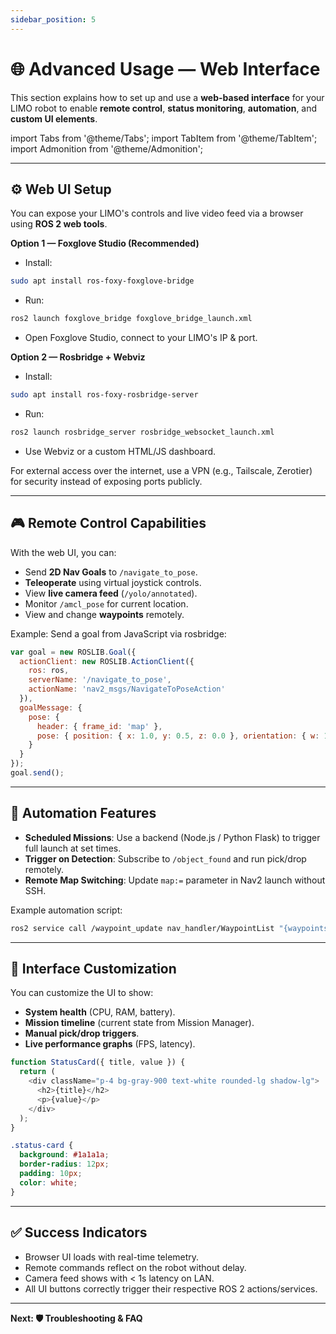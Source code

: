 ```yaml
---
sidebar_position: 5
---
```


# 🌐 Advanced Usage — Web Interface

This section explains how to set up and use a **web-based interface** for your LIMO robot to enable **remote control**, **status monitoring**, **automation**, and **custom UI elements**.

import Tabs from '@theme/Tabs';
import TabItem from '@theme/TabItem';
import Admonition from '@theme/Admonition';

---

## ⚙️ Web UI Setup

You can expose your LIMO's controls and live video feed via a browser using **ROS 2 web tools**.

**Option 1 — Foxglove Studio (Recommended)**  
- Install:
```bash
sudo apt install ros-foxy-foxglove-bridge
```
- Run:
```bash
ros2 launch foxglove_bridge foxglove_bridge_launch.xml
```
- Open Foxglove Studio, connect to your LIMO's IP & port.

**Option 2 — Rosbridge + Webviz**
- Install:
```bash
sudo apt install ros-foxy-rosbridge-server
```
- Run:
```bash
ros2 launch rosbridge_server rosbridge_websocket_launch.xml
```
- Use Webviz or a custom HTML/JS dashboard.

<Admonition type="tip" title="Pro Tip">
For external access over the internet, use a VPN (e.g., Tailscale, Zerotier) for security instead of exposing ports publicly.
</Admonition>

---

## 🎮 Remote Control Capabilities

With the web UI, you can:
- Send **2D Nav Goals** to `/navigate_to_pose`.
- **Teleoperate** using virtual joystick controls.
- View **live camera feed** (`/yolo/annotated`).
- Monitor `/amcl_pose` for current location.
- View and change **waypoints** remotely.

Example: Send a goal from JavaScript via rosbridge:

```javascript
var goal = new ROSLIB.Goal({
  actionClient: new ROSLIB.ActionClient({
    ros: ros,
    serverName: '/navigate_to_pose',
    actionName: 'nav2_msgs/NavigateToPoseAction'
  }),
  goalMessage: {
    pose: {
      header: { frame_id: 'map' },
      pose: { position: { x: 1.0, y: 0.5, z: 0.0 }, orientation: { w: 1.0 } }
    }
  }
});
goal.send();
```

---

## 🤖 Automation Features

- **Scheduled Missions**: Use a backend (Node.js / Python Flask) to trigger full launch at set times.
- **Trigger on Detection**: Subscribe to `/object_found` and run pick/drop remotely.
- **Remote Map Switching**: Update `map:=` parameter in Nav2 launch without SSH.

Example automation script:

```bash
ros2 service call /waypoint_update nav_handler/WaypointList "{waypoints: [...]}"
```

---

## 🎨 Interface Customization

You can customize the UI to show:
- **System health** (CPU, RAM, battery).
- **Mission timeline** (current state from Mission Manager).
- **Manual pick/drop triggers**.
- **Live performance graphs** (FPS, latency).

<Tabs>
<TabItem value="react" label="React.js Example">

```javascript
function StatusCard({ title, value }) {
  return (
    <div className="p-4 bg-gray-900 text-white rounded-lg shadow-lg">
      <h2>{title}</h2>
      <p>{value}</p>
    </div>
  );
}
```

</TabItem>
<TabItem value="css" label="Custom Styling">

```css
.status-card {
  background: #1a1a1a;
  border-radius: 12px;
  padding: 10px;
  color: white;
}
```

</TabItem>
</Tabs>

---

## ✅ Success Indicators

- Browser UI loads with real-time telemetry.
- Remote commands reflect on the robot without delay.
- Camera feed shows with < 1s latency on LAN.
- All UI buttons correctly trigger their respective ROS 2 actions/services.

---

**Next: 🛡 Troubleshooting & FAQ**
